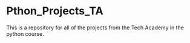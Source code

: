 # Pthon_Projects_TA
This is a repository for all of the projects from the Tech Academy in the python course.
